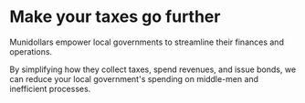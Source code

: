# Make your taxes go further

Munidollars empower local governments to streamline their finances and operations.

By simplifying how they collect taxes, spend revenues, and issue bonds, we can reduce your local government's spending on middle-men and inefficient processes.
